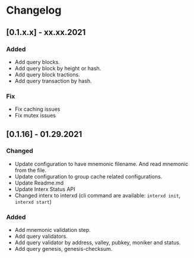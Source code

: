 # Changelog

## [0.1.x.x] - xx.xx.2021

### Added

- Add query blocks.
- Add query block by height or hash.
- Add query block tractions.
- Add query transaction by hash.

### Fix

- Fix caching issues
- Fix mutex issues

## [0.1.16] - 01.29.2021

### Changed

- Update configuration to have mnemonic filename. And read mnemonic from the file.
- Update configuration to group cache related configurations.
- Update Readme.md
- Update Interx Status API
- Changed interx to interxd (cli command are available: `interxd init`, `interxd start`)

### Added

- Add mnemonic validation step.
- Add query validators.
- Add query validator by address, valley, pubkey, moniker and status.
- Add query genesis, genesis-checksum.
